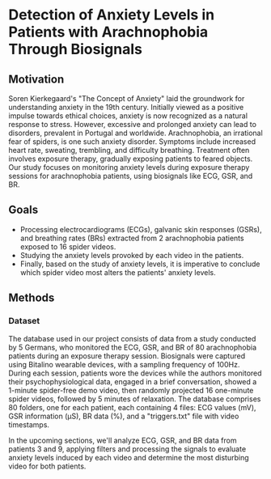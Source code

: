 # Detection of Anxiety Levels in Patients with Arachnophobia Through Biosignals

## Motivation

Soren Kierkegaard's "The Concept of Anxiety" laid the groundwork for understanding anxiety in the 19th century. Initially viewed as a positive impulse towards ethical choices, anxiety is now recognized as a natural response to stress. However, excessive and prolonged anxiety can lead to disorders, prevalent in Portugal and worldwide. Arachnophobia, an irrational fear of spiders, is one such anxiety disorder. Symptoms include increased heart rate, sweating, trembling, and difficulty breathing. Treatment often involves exposure therapy, gradually exposing patients to feared objects. Our study focuses on monitoring anxiety levels during exposure therapy sessions for arachnophobia patients, using biosignals like ECG, GSR, and BR. 

## Goals

- Processing electrocardiograms (ECGs), galvanic skin responses (GSRs), and breathing rates (BRs) extracted from 2 arachnophobia patients exposed to 16 spider videos.
- Studying the anxiety levels provoked by each video in the patients.
- Finally, based on the study of anxiety levels, it is imperative to conclude which spider video most alters the patients' anxiety levels.

## Methods

### Dataset

The database used in our project consists of data from a study conducted by 5 Germans, who monitored the ECG, GSR, and BR of 80 arachnophobia patients during an exposure therapy session. Biosignals were captured using Bitalino wearable devices, with a sampling frequency of 100Hz. During each session, patients wore the devices while the authors monitored their psychophysiological data, engaged in a brief conversation, showed a 1-minute spider-free demo video, then randomly projected 16 one-minute spider videos, followed by 5 minutes of relaxation. The database comprises 80 folders, one for each patient, each containing 4 files: ECG values (mV), GSR information (μS), BR data (%), and a "triggers.txt" file with video timestamps.

In the upcoming sections, we'll analyze ECG, GSR, and BR data from patients 3 and 9, applying filters and processing the signals to evaluate anxiety levels induced by each video and determine the most disturbing video for both patients.
